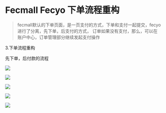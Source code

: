 Fecmall Fecyo 下单流程重构
==========

> fecmall默认的下单页面，是一页支付的方式，下单和支付一起提交，fecyo进行了分离，先下单，后支付的方式，
订单如果没有支付，那么，可以在账户中心，订单管理部分继续发起支付操作



3.下单流程重构

先下单，后付款的流程


![](images/fecyo21.png)

![](images/fecyo22.png)

![](images/fecyo25.png)

![](images/fecyo23.png)

![](images/fecyo24.png)
